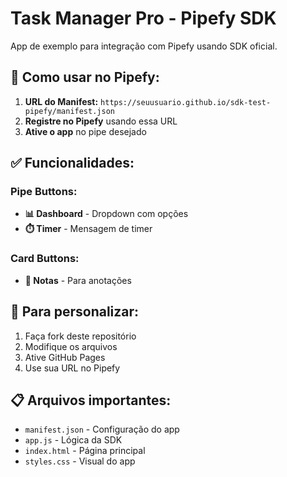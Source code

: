 # Task Manager Pro - Pipefy SDK

App de exemplo para integração com Pipefy usando SDK oficial.

## 🚀 Como usar no Pipefy:

1. **URL do Manifest:** `https://seuusuario.github.io/sdk-test-pipefy/manifest.json`
2. **Registre no Pipefy** usando essa URL
3. **Ative o app** no pipe desejado

## ✅ Funcionalidades:

### Pipe Buttons:
- **📊 Dashboard** - Dropdown com opções
- **⏱️ Timer** - Mensagem de timer

### Card Buttons:
- **📝 Notas** - Para anotações

## 🔧 Para personalizar:

1. Faça fork deste repositório
2. Modifique os arquivos
3. Ative GitHub Pages
4. Use sua URL no Pipefy

## 📋 Arquivos importantes:

- `manifest.json` - Configuração do app
- `app.js` - Lógica da SDK
- `index.html` - Página principal
- `styles.css` - Visual do app